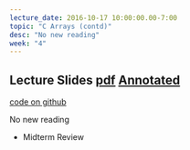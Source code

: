 ```yaml
---
lecture_date: 2016-10-17 10:00:00.00-7:00
topic: "C Arrays (contd)"
desc: "No new reading"
week: "4"
---
```


## Lecture Slides [pdf](https://drive.google.com/file/d/0B__7284Jee0fWUk0ZXFxbHVJWjA/view?usp=sharing) [Annotated](https://drive.google.com/file/d/0B__7284Jee0fS040SF92ZkQtNWM/view?usp=sharing)


[code on github](https://github.com/ucsd-cse30-fall-2016/lecture-1017) 

No new reading


* Midterm Review